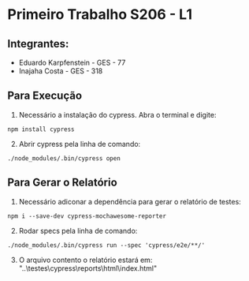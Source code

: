 # Primeiro Trabalho S206 - L1

## Integrantes: 
- Eduardo Karpfenstein - GES - 77
- Inajaha Costa - GES - 318

## Para Execução
1. Necessário a instalação do cypress. Abra o terminal e digite:

```
npm install cypress
```

2. Abrir cypress pela linha de comando:

```
./node_modules/.bin/cypress open
```

## Para Gerar o Relatório
1. Necessário adiconar a dependência para gerar o relatório de testes:

```
npm i --save-dev cypress-mochawesome-reporter
```

2. Rodar specs pela linha de comando:

```
./node_modules/.bin/cypress run --spec 'cypress/e2e/**/'
```

3. O arquivo contento o relatório estará em: 
"..\testes\cypress\reports\html\index.html"